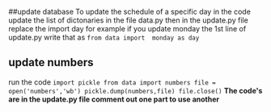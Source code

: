 ##update database
To update the schedule of a  specific day in the code update the list of dictonaries in the file data.py
then in the update.py file replace the import day
for example if you update monday
the 1st line of update.py
write that as `from data import  monday as day`
## update numbers 
run the code 
`import pickle
from data import numbers
file = open('numbers','wb')
pickle.dump(numbers,file)
file.close()`
<b> The code's are in the update.py file comment out one part to use another</b>
